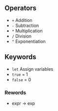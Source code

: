 ## Operators

- `+` Addition
- `-` Subtraction
- `*` Multiplication
- `/` Division
- `^` Exponentiation

## Keywords

- `let` Assign variables
- `true` = 1
- `false` = 0

### Rewords

- expr -> exp
